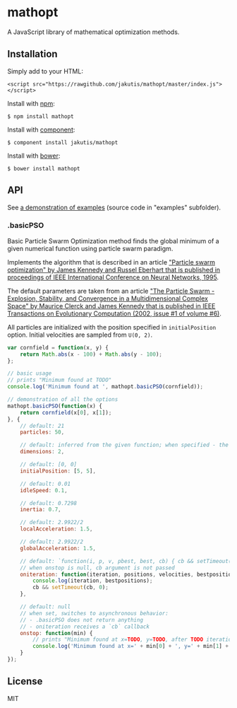 # mathopt

A JavaScript library of mathematical optimization methods.

## Installation

Simply add to your HTML:

    <script src="https://rawgithub.com/jakutis/mathopt/master/index.js"></script>

Install with [npm](http://npmjs.org):

    $ npm install mathopt

Install with [component](http://component.io):

    $ component install jakutis/mathopt

Install with [bower](http://bower.io):

    $ bower install mathopt

## API

See [a demonstration of examples](https://jakut.is/mathopt/examples/) (source code in "examples" subfolder).

### .basicPSO

Basic Particle Swarm Optimization method finds the global minimum of a given numerical function using particle swarm paradigm.

Implements the algorithm that is described in an article ["Particle swarm optimization" by James Kennedy and Russel Eberhart that is published in proceedings of IEEE International Conference on Neural Networks, 1995](http://dx.doi.org/10.1109/ICNN.1995.488968).

The default parameters are taken from an article ["The Particle Swarm - Explosion, Stability, and Convergence in a Multidimensional Complex Space" by Maurice Clerck and James Kennedy that is published in IEEE Transactions on Evolutionary Computation (2002, issue #1 of volume #6)](http://dx.doi.org/10.1109/4235.985692).

All particles are initialized with the position specified in `initialPosition` option.
Initial velocities are sampled from `U(0, 2)`.

```javascript
var cornfield = function(x, y) {
    return Math.abs(x - 100) + Math.abs(y - 100);
};

// basic usage
// prints "Minimum found at TODO"
console.log('Minimum found at ', mathopt.basicPSO(cornfield));

// demonstration of all the options
mathopt.basicPSO(function(x) {
    return cornfield(x[0], x[1]);
}, {
    // default: 21
    particles: 50,

    // default: inferred from the given function; when specified - the given function must accept a vector
    dimensions: 2,

    // default: [0, 0]
    initialPosition: [5, 5],

    // default: 0.01
    idleSpeed: 0.1,

    // default: 0.7298
    inertia: 0.7,

    // default: 2.9922/2
    localAcceleration: 1.5,

    // default: 2.9922/2
    globalAcceleration: 1.5,

    // default: `function(i, p, v, pbest, best, cb) { cb && setTimeout(cb, 0); }`
    // when onstop is null, cb argument is not passed
    oniteration: function(iteration, positions, velocities, bestpositions, bestparticle, cb) {
        console.log(iteration, bestpositions);
        cb && setTimeout(cb, 0);
    },

    // default: null
    // when set, switches to asynchronous behavior:
    // - .basicPSO does not return anything
    // - oniteration receives a `cb` callback
    onstop: function(min) {
        // prints "Minimum found at x=TODO, y=TODO, after TODO iterations"
        console.log('Minimum found at x=' + min[0] + ', y=' + min[1] + ' after ' + min.iterations + ' iterations');
    }
});
```

## License

MIT
